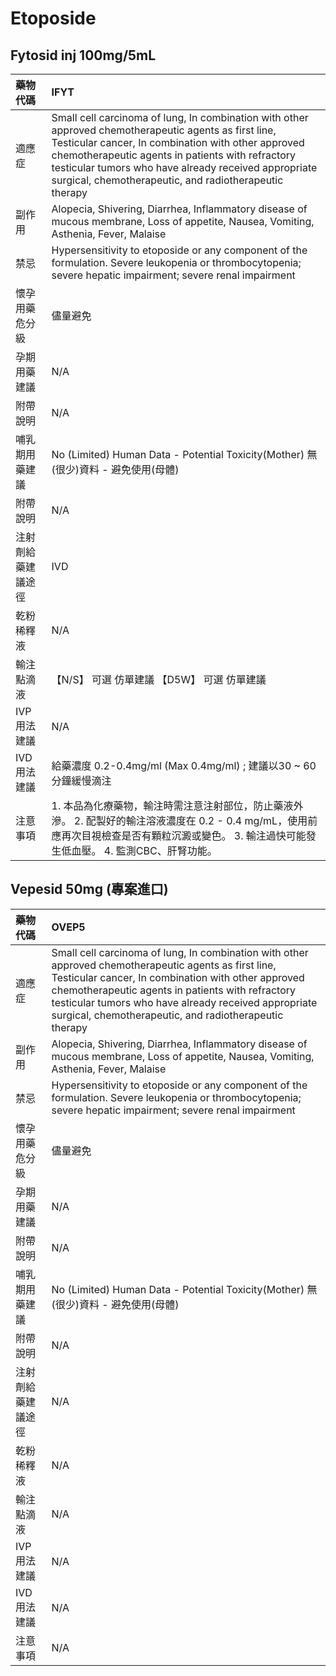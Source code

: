 # Etoposide

## Fytosid inj 100mg/5mL

| 藥物代碼           | IFYT                                                                                                                                                                                                                                                                                                                               |
|:-------------------|:-----------------------------------------------------------------------------------------------------------------------------------------------------------------------------------------------------------------------------------------------------------------------------------------------------------------------------------|
| 適應症             | Small cell carcinoma of lung, In combination with other approved chemotherapeutic agents as first line, Testicular cancer, In combination with other approved chemotherapeutic agents in patients with refractory testicular tumors who have already received appropriate surgical, chemotherapeutic, and radiotherapeutic therapy |
| 副作用             | Alopecia, Shivering,  Diarrhea, Inflammatory disease of mucous membrane, Loss of appetite, Nausea, Vomiting, Asthenia,  Fever, Malaise                                                                                                                                                                                             |
| 禁忌               | Hypersensitivity to etoposide or any component of the formulation. Severe leukopenia or thrombocytopenia; severe hepatic impairment; severe renal impairment                                                                                                                                                                       |
| 懷孕用藥危分級     | 儘量避免                                                                                                                                                                                                                                                                                                                           |
| 孕期用藥建議       | N/A                                                                                                                                                                                                                                                                                                                                |
| 附帶說明           | N/A                                                                                                                                                                                                                                                                                                                                |
| 哺乳期用藥建議     | No (Limited) Human Data - Potential Toxicity(Mother) 無(很少)資料 - 避免使用(母體)                                                                                                                                                                                                                                                 |
| 附帶說明           | N/A                                                                                                                                                                                                                                                                                                                                |
| 注射劑給藥建議途徑 | IVD                                                                                                                                                                                                                                                                                                                                |
| 乾粉稀釋液         | N/A                                                                                                                                                                                                                                                                                                                                |
| 輸注點滴液         | 【N/S】 可選 仿單建議  【D5W】 可選 仿單建議                                                                                                                                                                                                                                                                                       |
| IVP 用法建議       | N/A                                                                                                                                                                                                                                                                                                                                |
| IVD 用法建議       | 給藥濃度 0.2-0.4mg/ml (Max 0.4mg/ml) ; 建議以30 ~ 60分鐘緩慢滴注                                                                                                                                                                                                                                                                   |
| 注意事項           | 1. 本品為化療藥物，輸注時需注意注射部位，防止藥液外滲。 2. 配製好的輸注溶液濃度在 0.2 - 0.4 mg/mL，使用前應再次目視檢查是否有顆粒沉澱或變色。 3. 輸注過快可能發生低血壓。 4. 監測CBC、肝腎功能。                                                                                                                                   |

## Vepesid 50mg (專案進口)

| 藥物代碼           | OVEP5                                                                                                                                                                                                                                                                                                                              |
|:-------------------|:-----------------------------------------------------------------------------------------------------------------------------------------------------------------------------------------------------------------------------------------------------------------------------------------------------------------------------------|
| 適應症             | Small cell carcinoma of lung, In combination with other approved chemotherapeutic agents as first line, Testicular cancer, In combination with other approved chemotherapeutic agents in patients with refractory testicular tumors who have already received appropriate surgical, chemotherapeutic, and radiotherapeutic therapy |
| 副作用             | Alopecia, Shivering,  Diarrhea, Inflammatory disease of mucous membrane, Loss of appetite, Nausea, Vomiting, Asthenia,  Fever, Malaise                                                                                                                                                                                             |
| 禁忌               | Hypersensitivity to etoposide or any component of the formulation. Severe leukopenia or thrombocytopenia; severe hepatic impairment; severe renal impairment                                                                                                                                                                       |
| 懷孕用藥危分級     | 儘量避免                                                                                                                                                                                                                                                                                                                           |
| 孕期用藥建議       | N/A                                                                                                                                                                                                                                                                                                                                |
| 附帶說明           | N/A                                                                                                                                                                                                                                                                                                                                |
| 哺乳期用藥建議     | No (Limited) Human Data - Potential Toxicity(Mother) 無(很少)資料 - 避免使用(母體)                                                                                                                                                                                                                                                 |
| 附帶說明           | N/A                                                                                                                                                                                                                                                                                                                                |
| 注射劑給藥建議途徑 | N/A                                                                                                                                                                                                                                                                                                                                |
| 乾粉稀釋液         | N/A                                                                                                                                                                                                                                                                                                                                |
| 輸注點滴液         | N/A                                                                                                                                                                                                                                                                                                                                |
| IVP 用法建議       | N/A                                                                                                                                                                                                                                                                                                                                |
| IVD 用法建議       | N/A                                                                                                                                                                                                                                                                                                                                |
| 注意事項           | N/A                                                                                                                                                                                                                                                                                                                                |

